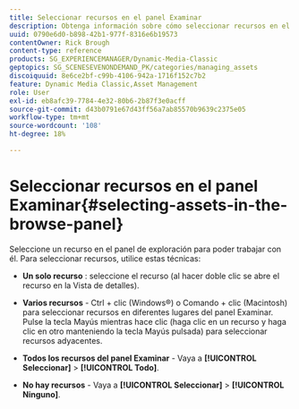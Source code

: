 ```yaml
---
title: Seleccionar recursos en el panel Examinar
description: Obtenga información sobre cómo seleccionar recursos en el panel Examinar de Adobe Dynamic Media Classic.
uuid: 0790e6d0-b898-42b1-977f-8316e6b19573
contentOwner: Rick Brough
content-type: reference
products: SG_EXPERIENCEMANAGER/Dynamic-Media-Classic
geptopics: SG_SCENESEVENONDEMAND_PK/categories/managing_assets
discoiquuid: 8e6ce2bf-c99b-4106-942a-1716f152c7b2
feature: Dynamic Media Classic,Asset Management
role: User
exl-id: eb8afc39-7784-4e32-80b6-2b87f3e0acff
source-git-commit: d43b0791e67d43ff56a7ab85570b9639c2375e05
workflow-type: tm+mt
source-wordcount: '108'
ht-degree: 18%

---
```


# Seleccionar recursos en el panel Examinar{#selecting-assets-in-the-browse-panel}

Seleccione un recurso en el panel de exploración para poder trabajar con él. Para seleccionar recursos, utilice estas técnicas:

* **Un solo recurso** : seleccione el recurso (al hacer doble clic se abre el recurso en la Vista de detalles).

* **Varios recursos** - Ctrl + clic (Windows®) o Comando + clic (Macintosh) para seleccionar recursos en diferentes lugares del panel Examinar. Pulse la tecla Mayús mientras hace clic (haga clic en un recurso y haga clic en otro manteniendo la tecla Mayús pulsada) para seleccionar recursos adyacentes.

* **Todos los recursos del panel Examinar** - Vaya a **[!UICONTROL Seleccionar]** > **[!UICONTROL Todo]**.

* **No hay recursos** - Vaya a **[!UICONTROL Seleccionar]** > **[!UICONTROL Ninguno]**.
